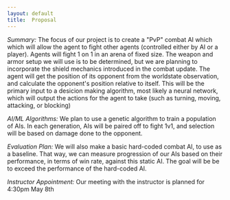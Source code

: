 ```yaml
---
layout:	default
title:	Proposal
---
```


_Summary:_
	The focus of our project is to create a "PvP" combat AI which which will allow the agent to fight other agents (controlled either by AI or a player). Agents will fight 1 on 1 in an arena of fixed size. The weapon and armor setup we will use is to be determined, but we are planning to incorporate the shield mechanics introduced in the combat update. The agent will get the position of its opponent from the worldstate observation, and calculate the opponent's position relative to itself. This will be the primary input to a desicion making algorithm, most likely a neural network, which will output the actions for the agent to take (such as turning, moving, attacking, or blocking)

_AI/ML Algorithms:_
	We plan to use a genetic algorithm to train a population of AIs. In each generation, AIs will be paired off to fight 1v1, and selection will be based on damage done to the opponent.


_Evaluation Plan:_
	We will also make a basic hard-coded combat AI, to use as a baseline. That way, we can measure progression of our AIs based on their performance, in terms of win rate, against this static AI. The goal will be be to exceed the performance of the hard-coded AI.
  
_Instructor Appointment:_
	Our meeting with the instructor is planned for 4:30pm May 8th
